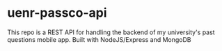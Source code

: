 # uenr-passco-api
This repo is a REST API for handling the backend of my university's past questions mobile app. Built with NodeJS/Express and MongoDB
